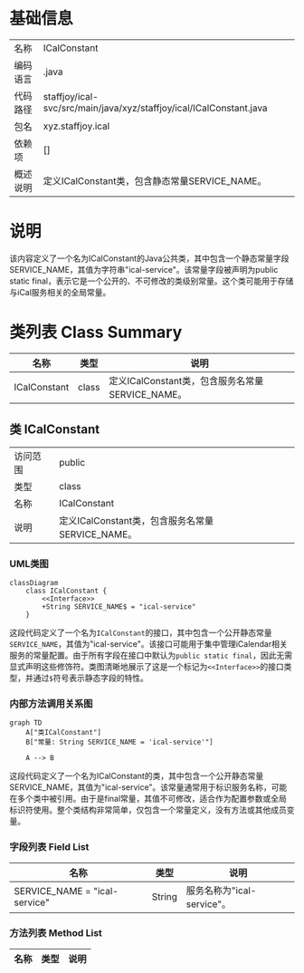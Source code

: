 # 基础信息

|      |      |
|------|------|
| 名称 | ICalConstant |
| 编码语言 | .java |
| 代码路径 | staffjoy/ical-svc/src/main/java/xyz/staffjoy/ical/ICalConstant.java |
| 包名 | xyz.staffjoy.ical |
| 依赖项 | [] |
| 概述说明 | 定义ICalConstant类，包含静态常量SERVICE_NAME。 |

# 说明

该内容定义了一个名为ICalConstant的Java公共类，其中包含一个静态常量字段SERVICE_NAME，其值为字符串"ical-service"。该常量字段被声明为public static final，表示它是一个公开的、不可修改的类级别常量。这个类可能用于存储与iCal服务相关的全局常量。

# 类列表 Class Summary

| 名称   | 类型  | 说明 |
|-------|------|-------------|
| ICalConstant | class | 定义ICalConstant类，包含服务名常量SERVICE_NAME。 |



## 类 ICalConstant

|      |      |
|------|------|
| 访问范围 | public |
| 类型 | class |
| 名称 | ICalConstant |
| 说明 | 定义ICalConstant类，包含服务名常量SERVICE_NAME。 |


### UML类图

```mermaid
classDiagram
    class ICalConstant {
        <<Interface>> 
        +String SERVICE_NAME$ = "ical-service"
    }
```

这段代码定义了一个名为`ICalConstant`的接口，其中包含一个公开静态常量`SERVICE_NAME`，其值为"ical-service"。该接口可能用于集中管理iCalendar相关服务的常量配置。由于所有字段在接口中默认为`public static final`，因此无需显式声明这些修饰符。类图清晰地展示了这是一个标记为`<<Interface>>`的接口类型，并通过`$`符号表示静态字段的特性。


### 内部方法调用关系图

```mermaid
graph TD
    A["类ICalConstant"]
    B["常量: String SERVICE_NAME = 'ical-service'"]
    
    A --> B
```

这段代码定义了一个名为ICalConstant的类，其中包含一个公开静态常量SERVICE_NAME，其值为"ical-service"。该常量通常用于标识服务名称，可能在多个类中被引用。由于是final常量，其值不可修改，适合作为配置参数或全局标识符使用。整个类结构非常简单，仅包含一个常量定义，没有方法或其他成员变量。

### 字段列表 Field List

| 名称  | 类型  | 说明 |
|-------|-------|------|
| SERVICE_NAME = "ical-service" | String | 服务名称为"ical-service"。 |

### 方法列表 Method List

| 名称  | 类型  | 说明 |
|-------|-------|------|




